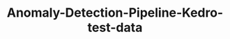 ---
schema: default
title: Anomaly-Detection-Pipeline-Kedro-test-data
organization: ResponsibleAIML
notes: type = kedro_mlflow.io.artifacts.mlflow_artifact_dataset.CSVDataset.MlflowCSVDataset
resources:
  - name: Anomaly-Detection-Pipeline-Kedro-test-data
    url: 'https://github.com/ResponsibleAIML/django-kedro/tree/main/kedro-projects/anomaly-detection-pipeline-kedro/data/05_model_input/test.csv'
    format: csv
category:
  - 05-model-input
maintainer: 
maintainer_email: 
project:
  - Anomaly Detection Pipeline (Kedro)
preview: |
  <table border="1" class="dataframe">
    <thead>
      <tr style="text-align: right;">
        <th></th>
        <th>TX_AMOUNT</th>
        <th>TX_DURING_WEEKEND</th>
        <th>TX_DURING_NIGHT</th>
        <th>CUSTOMER_ID_NB_TX_1DAY_WINDOW</th>
        <th>CUSTOMER_ID_NB_TX_7DAY_WINDOW</th>
        <th>CUSTOMER_ID_NB_TX_30DAY_WINDOW</th>
        <th>CUSTOMER_ID_AVG_AMOUNT_1DAY_WINDOW</th>
        <th>CUSTOMER_ID_AVG_AMOUNT_7DAY_WINDOW</th>
        <th>CUSTOMER_ID_AVG_AMOUNT_30DAY_WINDOW</th>
        <th>TERMINAL_ID_NB_TX_1DAY_WINDOW</th>
        <th>TERMINAL_ID_NB_TX_7DAY_WINDOW</th>
        <th>TERMINAL_ID_NB_TX_30DAY_WINDOW</th>
        <th>TERMINAL_ID_RISK_1DAY_WINDOW</th>
        <th>TERMINAL_ID_RISK_7DAY_WINDOW</th>
        <th>TERMINAL_ID_RISK_30DAY_WINDOW</th>
      </tr>
    </thead>
    <tbody>
      <tr>
        <th>0</th>
        <td>44.68</td>
        <td>0</td>
        <td>1</td>
        <td>3.0</td>
        <td>24.0</td>
        <td>84.0</td>
        <td>35.756667</td>
        <td>39.332917</td>
        <td>38.466667</td>
        <td>1.0</td>
        <td>6.0</td>
        <td>39.0</td>
        <td>0.0</td>
        <td>0.0</td>
        <td>0.000000</td>
      </tr>
      <tr>
        <th>1</th>
        <td>36.99</td>
        <td>0</td>
        <td>1</td>
        <td>1.0</td>
        <td>21.0</td>
        <td>80.0</td>
        <td>36.990000</td>
        <td>53.215238</td>
        <td>131.540000</td>
        <td>0.0</td>
        <td>7.0</td>
        <td>23.0</td>
        <td>0.0</td>
        <td>0.0</td>
        <td>0.000000</td>
      </tr>
      <tr>
        <th>2</th>
        <td>116.76</td>
        <td>0</td>
        <td>1</td>
        <td>3.0</td>
        <td>17.0</td>
        <td>56.0</td>
        <td>105.170000</td>
        <td>87.510000</td>
        <td>86.707321</td>
        <td>2.0</td>
        <td>4.0</td>
        <td>23.0</td>
        <td>0.0</td>
        <td>0.0</td>
        <td>0.043478</td>
      </tr>
      <tr>
        <th>3</th>
        <td>24.88</td>
        <td>0</td>
        <td>1</td>
        <td>5.0</td>
        <td>23.0</td>
        <td>92.0</td>
        <td>17.788000</td>
        <td>19.183913</td>
        <td>18.377935</td>
        <td>0.0</td>
        <td>8.0</td>
        <td>33.0</td>
        <td>0.0</td>
        <td>0.0</td>
        <td>0.000000</td>
      </tr>
      <tr>
        <th>4</th>
        <td>8.61</td>
        <td>0</td>
        <td>1</td>
        <td>2.0</td>
        <td>30.0</td>
        <td>109.0</td>
        <td>17.170000</td>
        <td>37.426000</td>
        <td>39.741927</td>
        <td>0.0</td>
        <td>8.0</td>
        <td>30.0</td>
        <td>0.0</td>
        <td>0.0</td>
        <td>0.000000</td>
      </tr>
      <tr>
        <th>5</th>
        <td>44.53</td>
        <td>0</td>
        <td>1</td>
        <td>3.0</td>
        <td>11.0</td>
        <td>60.0</td>
        <td>56.093333</td>
        <td>50.290909</td>
        <td>52.671833</td>
        <td>3.0</td>
        <td>7.0</td>
        <td>36.0</td>
        <td>0.0</td>
        <td>0.0</td>
        <td>0.027778</td>
      </tr>
      <tr>
        <th>6</th>
        <td>45.72</td>
        <td>0</td>
        <td>1</td>
        <td>5.0</td>
        <td>21.0</td>
        <td>96.0</td>
        <td>56.742000</td>
        <td>55.977619</td>
        <td>53.532813</td>
        <td>0.0</td>
        <td>5.0</td>
        <td>19.0</td>
        <td>0.0</td>
        <td>0.0</td>
        <td>0.000000</td>
      </tr>
      <tr>
        <th>7</th>
        <td>55.78</td>
        <td>0</td>
        <td>1</td>
        <td>3.0</td>
        <td>25.0</td>
        <td>105.0</td>
        <td>59.746667</td>
        <td>55.348800</td>
        <td>62.431333</td>
        <td>2.0</td>
        <td>11.0</td>
        <td>40.0</td>
        <td>0.0</td>
        <td>0.0</td>
        <td>0.000000</td>
      </tr>
      <tr>
        <th>8</th>
        <td>128.00</td>
        <td>0</td>
        <td>1</td>
        <td>10.0</td>
        <td>31.0</td>
        <td>104.0</td>
        <td>77.276000</td>
        <td>70.227097</td>
        <td>83.029615</td>
        <td>3.0</td>
        <td>10.0</td>
        <td>53.0</td>
        <td>0.0</td>
        <td>0.0</td>
        <td>0.000000</td>
      </tr>
      <tr>
        <th>9</th>
        <td>25.26</td>
        <td>0</td>
        <td>1</td>
        <td>6.0</td>
        <td>26.0</td>
        <td>85.0</td>
        <td>49.063333</td>
        <td>44.954231</td>
        <td>41.886000</td>
        <td>0.0</td>
        <td>9.0</td>
        <td>32.0</td>
        <td>0.0</td>
        <td>0.0</td>
        <td>0.000000</td>
      </tr>
    </tbody>
  </table>
---